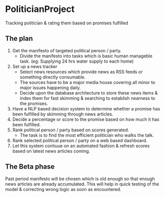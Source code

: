 # PoliticianProject
Tracking politician &amp; rating them based on promises fulfilled

## The plan
1. Get the manifesto of targeted political person / party.
    * Divide the manifesto into tasks which is basic human manageble task. (eg: Supplying 24 hrs water supply to each home)
2. Set up a news tracker
    * Select news resources which provide news as RSS feeds or something directly consumable.
    * The sources have to be a major media house covering all minor to major issues happening daily.
    * Decide upon the database architecture to store these news items & index them for fast skimming & searching to establish nearness to the promises.
3. Have a NLP based decision system to determine whether a promise has been fulfilled by skimming through news articles.
4. Decide a percentage or score to the promise based on how much it has been fulfilled.
5. Rank political person / party based on scores generated.
    * The task is to find the most efficient politician who walks the talk.
6. Rank selected political person / party on a web based dashboard.
7. Let this system contiuue on an automated fashion & refresh scores based on latest news articles coming.


## The Beta phase
Past period manifesto will be chosen which is old enough so that enough news articles are already accumulated. This will help in quick testing of the model & correcting wrong logic as soon as encountered.
